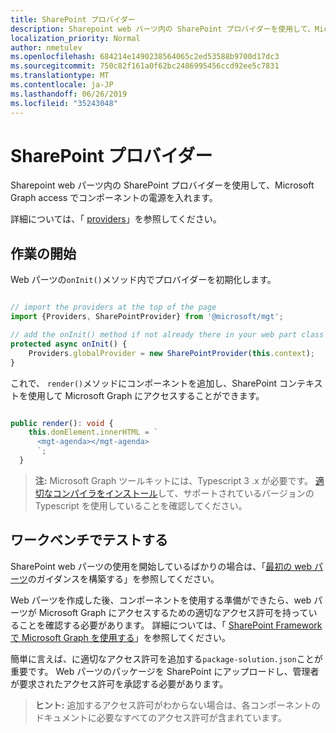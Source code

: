```yaml
---
title: SharePoint プロバイダー
description: Sharepoint web パーツ内の SharePoint プロバイダーを使用して、Microsoft Graph access でコンポーネントの電源を入れます。
localization_priority: Normal
author: nmetulev
ms.openlocfilehash: 684214e1490238564065c2ed53588b9700d17dc3
ms.sourcegitcommit: 750c82f161a0f62bc2486995456ccd92ee5c7831
ms.translationtype: MT
ms.contentlocale: ja-JP
ms.lasthandoff: 06/26/2019
ms.locfileid: "35243048"
---
```

# <a name="sharepoint-provider"></a>SharePoint プロバイダー

Sharepoint web パーツ内の SharePoint プロバイダーを使用して、Microsoft Graph access でコンポーネントの電源を入れます。

詳細については、「 [providers](../providers.md)」を参照してください。

## <a name="get-started"></a>作業の開始

Web パーツの`onInit()`メソッド内でプロバイダーを初期化します。

```ts

// import the providers at the top of the page
import {Providers, SharePointProvider} from '@microsoft/mgt';

// add the onInit() method if not already there in your web part class
protected async onInit() {
    Providers.globalProvider = new SharePointProvider(this.context);
}
```

これで、 `render()`メソッドにコンポーネントを追加し、SharePoint コンテキストを使用して Microsoft Graph にアクセスすることができます。

```ts

public render(): void {
    this.domElement.innerHTML = `
      <mgt-agenda></mgt-agenda>
      `;
  }
```

>**注:** Microsoft Graph ツールキットには、Typescript 3 .x が必要です。 [適切なコンパイラをインストール](https://github.com/SharePoint/sp-dev-docs/wiki/SharePoint-Framework-v1.8-release-notes#support-for-typescript-27-29-and-3x)して、サポートされているバージョンの Typescript を使用していることを確認してください。

## <a name="test-in-the-workbench"></a>ワークベンチでテストする

SharePoint web パーツの使用を開始しているばかりの場合は、「[最初の web パーツ](https://docs.microsoft.com/sharepoint/dev/spfx/web-parts/get-started/build-a-hello-world-web-part)のガイダンスを構築する」を参照してください。

Web パーツを作成した後、コンポーネントを使用する準備ができたら、web パーツが Microsoft Graph にアクセスするための適切なアクセス許可を持っていることを確認する必要があります。 詳細については、「 [SharePoint Framework で Microsoft Graph を使用する](https://docs.microsoft.com/en-us/sharepoint/dev/spfx/use-aad-tutorial)」を参照してください。

簡単に言えば、に適切なアクセス許可を追加する`package-solution.json`ことが重要です。 Web パーツのパッケージを SharePoint にアップロードし、管理者が要求されたアクセス許可を承認する必要があります。

>**ヒント:** 追加するアクセス許可がわからない場合は、各コンポーネントのドキュメントに必要なすべてのアクセス許可が含まれています。
